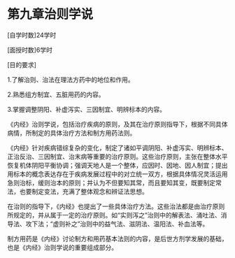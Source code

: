 # 第九章治则学说

[自学时数]24学时

[面授时数]6学时

[目的要求]

1.了解治则、治法在理法方药中的地位和作用。

2.熟悉组方制宜、五脏用药的内容。

3.掌握调整阴阳、补虚泻实、三因制宜、明辨标本的内容。

《内经》治则学说，包括治疗疾病的原则，及其在治疗原则指导下，根据不同具体病情，所制定的具体治疗方法和制方用药法则。

《内经》针对疾病错综复杂的变化，制定了诸如平调阴阳、补虚泻实、明辨标本、正治反治、三因制宜、治末病等重要的治疗原则。这些治疗原则，主张在整体水平恢复机体阴阳平衡协调；强调天地人是一个整体，应因时、因地、因人制宜；提出用标本的概念表达存在于疾病发展过程中的对立统一双方，根据具体情况灵活运用急则治标，缓则治本的原则；并认为不但要知其常，而且要知其变，既要制定常法，也要制定变法，充满了整体观念和辨证法思想。

在治则的指导下，《内经》也提出了一些具体治疗方法。这些治法都是由治疗原则所规定的，并从属于一定的治疗原则。如“实则泻之”治则中的解表法、涌吐法、消导法、攻下法；“虚则补之”治则中的益气法、滋阴法、温阳法、补血法等。

制方用药是《内经》讨论制方和用药基本法则的内容，是后世方剂学发展的基础，也是《内经》治则学说的重要组成部分。

